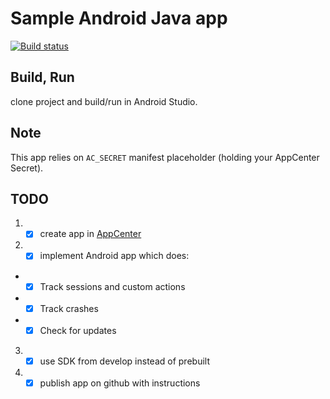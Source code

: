 # Sample Android Java app
[![Build status](https://build.appcenter.ms/v0.1/apps/38af8a4f-21ad-4c56-8813-6cf2606c19d3/branches/master/badge)](https://appcenter.ms)


## Build, Run
clone project and build/run in Android Studio.

## Note
This app relies on `AC_SECRET` manifest placeholder (holding your AppCenter Secret).

## TODO
1. - [x] create app in [AppCenter](appcenter.ms)
2. - [x] implement Android app which does:
* - [x] Track sessions and custom actions
* - [x] Track crashes
* - [x] Check for updates
3. - [x] use SDK from develop instead of prebuilt
4. - [x] publish app on github with instructions
